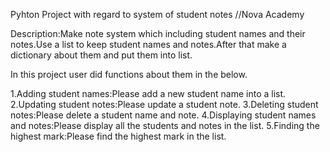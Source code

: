 Pyhton Project with regard to system of student notes //Nova Academy

Description:Make note system which including student names and their notes.Use a list to keep student names and notes.After that  make a dictionary about them and put them into list.  

In this project user did functions about them  in the below.

1.Adding student names:Please add a new student name into a list.
2.Updating student notes:Please update a student note.
3.Deleting student notes:Please delete a student name  and note.
4.Displaying student names and notes:Please display all the students and notes in the list.
5.Finding the highest mark:Please find the highest mark in the list.

